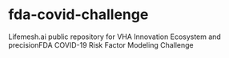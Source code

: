 # fda-covid-challenge
Lifemesh.ai public repository for VHA Innovation Ecosystem and precisionFDA COVID-19 Risk Factor Modeling Challenge
